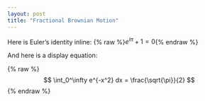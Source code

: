 ```yaml
---
layout: post
title: "Fractional Brownian Motion"
---
```


Here is Euler’s identity inline: {% raw %}$e^{i\pi} + 1 = 0${% endraw %}

And here is a display equation:

{% raw %}
$$
\int_0^\infty e^{-x^2} dx = \frac{\sqrt{\pi}}{2}
$$
{% endraw %}
